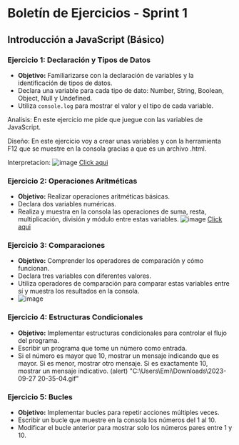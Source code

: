 # Boletín de Ejercicios - Sprint 1


## Introducción a JavaScript (Básico)
### Ejercicio 1: Declaración y Tipos de Datos

- **Objetivo:** Familiarizarse con la declaración de variables y la identificación de tipos de datos.
- Declara una variable para cada tipo de dato: Number, String, Boolean, Object, Null y Undefined.
- Utiliza `console.log` para mostrar el valor y el tipo de cada variable.

Analisis:
En este ejercicio me pide que juegue con las variables de JavaScript.

Diseño:
En este ejercicio voy a crear unas variables y con la herramienta F12 que se muestre en la consola gracias a que es un archivo .html.

Interpretacion: 
![image](https://github.com/Emi115/2deProgramacion/assets/127744256/9f7cdb44-6f2d-4ae2-b438-b619281ccf88)
[Click aqui](ejercicio1.html)

 


### Ejercicio 2: Operaciones Aritméticas
- **Objetivo:** Realizar operaciones aritméticas básicas.
- Declara dos variables numéricas.
- Realiza y muestra en la consola las operaciones de suma, resta, multiplicación, división y módulo entre estas variables.
![image](https://github.com/Emi115/2deProgramacion/assets/127744256/3b810a2d-53d3-4e41-876d-d97581429e32)
[Click aqui](ejercicio2.html)
### Ejercicio 3: Comparaciones
- **Objetivo:** Comprender los operadores de comparación y cómo funcionan.
- Declara tres variables con diferentes valores.
- Utiliza operadores de comparación para comparar estas variables entre sí y muestra los resultados en la consola.
- ![image](https://github.com/Emi115/2deProgramacion/assets/127744256/039eca16-07ff-462b-8edc-b071ac352c50)


### Ejercicio 4: Estructuras Condicionales
- **Objetivo:** Implementar estructuras condicionales para controlar el flujo del programa.
- Escribir un programa que tome un número como entrada.
- Si el número es mayor que 10, mostrar un mensaje indicando que es mayor. Si es menor, mostrar otro mensaje. Si es exactamente 10, mostrar un mensaje indicativo. (alert)
"C:\Users\Emi\Downloads\2023-09-27 20-35-04.gif"
### Ejercicio 5: Bucles
- **Objetivo:** Implementar bucles para repetir acciones múltiples veces.
- Escribir un bucle que muestre en la consola los números del 1 al 10.
- Modificar el bucle anterior para mostrar solo los números pares entre 1 y 10.
